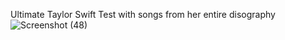 Ultimate Taylor Swift Test with songs from her entire disography
![Screenshot (48)](https://github.com/user-attachments/assets/7375311e-4120-4512-bc64-b417d2d604e8)
